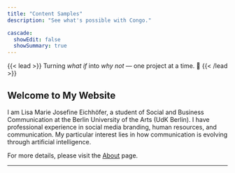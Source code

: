 ```yaml
---
title: "Content Samples"
description: "See what's possible with Congo."

cascade:
  showEdit: false
  showSummary: true
---
```


{{< lead >}}
Turning _what if_ into _why not_ — one project at a time. :pinched_fingers:
{{< /lead >}}

## Welcome to My Website

I am Lisa Marie Josefine Eichhöfer, a student of Social and Business Communication at the Berlin University of the Arts (UdK Berlin). I have professional experience in social media branding, human resources, and communication. My particular interest lies in how communication is evolving through artificial intelligence.

For more details, please visit the [About](about/) page.

---
